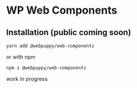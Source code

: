 # WP Web Components


## Installation (public coming soon)

```
yarn add @webpuppy/web-components
```

or with npm

```
npm i @webpuppy/web-components
```


work in progress
